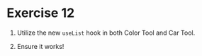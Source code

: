 # Exercise 12

1. Utilize the new `useList` hook in both Color Tool and Car Tool.

2. Ensure it works!
